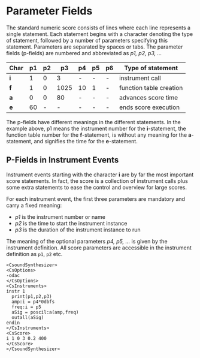 # Parameter Fields

The standard numeric score consists of lines where each line represents a single statement. Each statement begins with a character denoting the type of statement, followed by a number of parameters specifying this statement. Parameters are separated by spaces or tabs. The parameter fields (p-fields) are numbered and abbreviated as *p1, p2, p3, ...*

| Char | p1 | p2 | p3 | p4 | p5 | p6 | Type of statement |
| ---- | -- | -- | -- | -- | -- | -- | -- |
| **i**| 1  | 0  | 3  | -  | -  | -  | instrument call |
| **f**| 1  | 0  | 1025  | 10  | 1 | -  | function table creation |
| **a**| 0  | 0  | 80  | -  | - | -  | advances score time |
| **e**| 60  | -  | -  | -  | - | -  | ends score execution |

The p-fields have different meanings in the different statements. In the example above, p1 means the instrument number for the **i**-statement, the function table number for the **f**-statement, is without any meaning for the **a**-statement, and signifies the time for the **e**-statement.

## P-Fields in Instrument Events

Instrument events starting with the character **i** are by far the most important score statements. In fact, the score is a collection of instrument calls plus some extra statements to ease the control and overview for large scores.

For each instrument event, the first three parameters are mandatory and carry a fixed meaning:

- *p1* is the instrument number or name  
- *p2* is the time to start the instrument instance  
- *p3* is the duration of the instrument instance to run

The meaning of the optional parameters *p4, p5, ...* is given by the instrument definition. All score parameters are accessible in the instrument definition as `p1`, `p2` etc.

```
<CsoundSynthesizer> 
<CsOptions> 
-odac
</CsOptions> 
<CsInstruments> 
instr 1
  print(p1,p2,p3)
  amp:i = p4*0dbfs
  freq:i = p5
  aSig = poscil:a(amp,freq)
  outall(aSig)
endin
</CsInstruments> 
<CsScore>
i 1 0 3 0.2 400
</CsScore> 
</CsoundSynthesizer> 
```
